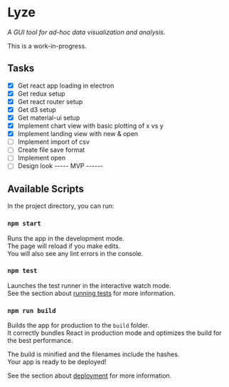 # Lyze
_A GUI tool for ad-hoc data visualization and analysis._

This is a work-in-progress.

## Tasks 
- [x] Get react app loading in electron
- [x] Get redux setup
- [x] Get react router setup
- [x] Get d3 setup 
- [x] Get material-ui setup 
- [x] Implement chart view with basic plotting of x vs y
- [x] Implement landing view with new & open 
- [ ] Implement import of csv
- [ ] Create file save format
- [ ] Implement open
- [ ] Design look
----- MVP ------

## Available Scripts

In the project directory, you can run:

### `npm start`

Runs the app in the development mode.<br>
The page will reload if you make edits.<br>
You will also see any lint errors in the console.

### `npm test`

Launches the test runner in the interactive watch mode.<br>
See the section about [running tests](https://facebook.github.io/create-react-app/docs/running-tests) for more information.

### `npm run build`

Builds the app for production to the `build` folder.<br>
It correctly bundles React in production mode and optimizes the build for the best performance.

The build is minified and the filenames include the hashes.<br>
Your app is ready to be deployed!

See the section about [deployment](https://facebook.github.io/create-react-app/docs/deployment) for more information.



